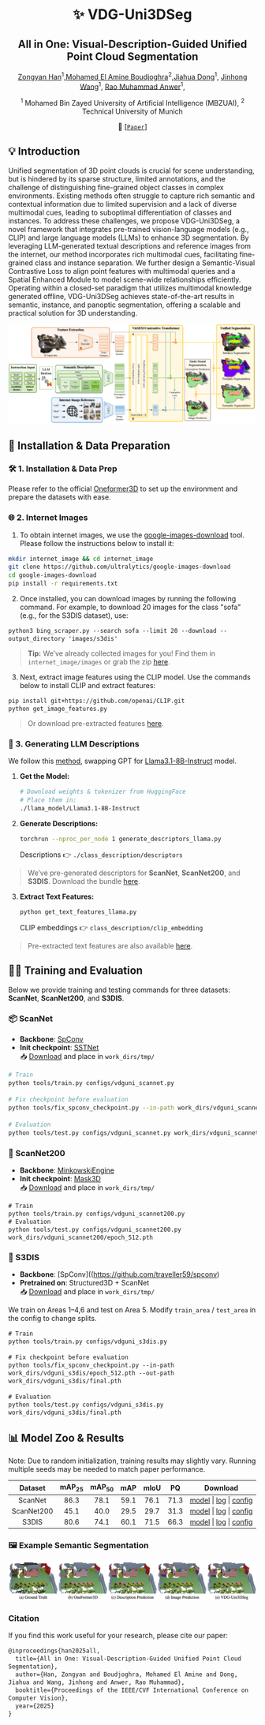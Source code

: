 
<div align="center">
<h1> ✨ VDG-Uni3DSeg </h1>
<h2>All in One: Visual-Description-Guided Unified Point Cloud Segmentation</h2>


[Zongyan Han](https://github.com/Hanzy1996)<sup>1</sup>,[Mohamed El Amine Boudjoghra](https://aminebdj.github.io)<sup>2</sup>,[Jiahua Dong](https://scholar.google.com/citations?user=xrXqa8AAAAAJ&hl=zh-CN)<sup>1</sup>, [Jinhong Wang](https://github.com/TommyIX)<sup>1</sup>, [Rao Muhammad Anwer](https://scholar.google.fi/citations?user=_KlvMVoAAAAJ&hl=en)<sup>1</sup>,

<sup>1</sup> Mohamed Bin Zayed University of Artificial Intelligence (MBZUAI), <sup>2</sup> Technical University of Munich

📄 [[`Paper`](https://arxiv.org/pdf/2507.05211)] 
</div>

## 💡 Introduction
Unified segmentation of 3D point clouds is crucial for scene understanding, but is hindered by its sparse structure, limited annotations, and the challenge of distinguishing fine-grained object classes in complex environments. Existing methods often struggle to capture rich semantic and contextual information due to limited supervision and a lack of diverse multimodal cues, leading to suboptimal differentiation of classes and instances.
To address these challenges, we propose VDG-Uni3DSeg, a novel framework that integrates pre-trained vision-language models (e.g., CLIP) and large language models (LLMs) to enhance 3D segmentation. By leveraging LLM-generated textual descriptions and reference images from the internet, our method incorporates rich multimodal cues, facilitating fine-grained class and instance separation.
We further design a Semantic-Visual Contrastive Loss to align point features with multimodal queries and a Spatial Enhanced Module to model scene-wide relationships efficiently. Operating within a closed-set paradigm that utilizes multimodal knowledge generated offline, VDG-Uni3DSeg achieves state-of-the-art results in semantic, instance, and panoptic segmentation, offering a scalable and practical solution for 3D understanding.

<p align="center">
  <img src="./images/framework.png" alt="Semantic predictions"/>
</p>

## 🚀 Installation & Data Preparation

### 🛠️ 1. Installation & Data Prep
Please refer to the official [Oneformer3D](https://github.com/filaPro/oneformer3d) to set up the environment and prepare the datasets with ease.


### 🌐 2. Internet Images

1. To obtain internet images, we use the [google-images-download](https://github.com/ultralytics/google-images-download) tool. Please follow the instructions below to install it:

```bash
mkdir internet_image && cd internet_image
git clone https://github.com/ultralytics/google-images-download
cd google-images-download
pip install -r requirements.txt
```

2. Once installed, you can download images by running the following command. For example, to download 20 images for the class "sofa" (e.g., for the S3DIS dataset), use:

```shell
python3 bing_scraper.py --search sofa --limit 20 --download --output_directory 'images/s3dis'
```

> **Tip:** We’ve already collected images for you! Find them in `internet_image/images` or grab the zip [here]().

3. Next, extract image features using the CLIP model. Use the commands below to install CLIP and extract features:

```shell
pip install git+https://github.com/openai/CLIP.git
python get_image_features.py
```
> Or download pre-extracted features [here]().


### 📝 3. Generating LLM Descriptions

We follow this [method](https://github.com/sachit-menon/classify_by_description_release), swapping GPT for [Llama3.1-8B-Instruct](https://huggingface.co/meta-llama/Llama-3.1-8B-Instruct) model.

1. **Get the Model:**
   ```bash
   # Download weights & tokenizer from HuggingFace
   # Place them in:
   ./llama_model/Llama3.1-8B-Instruct
   ```
2. **Generate Descriptions:**
   ```bash
   torchrun --nproc_per_node 1 generate_descriptors_llama.py
   ```
   Descriptions 👉 `./class_description/descriptors`

> We’ve pre-generated descriptors for **ScanNet**, **ScanNet200**, and **S3DIS**. Download the bundle [here]().

3. **Extract Text Features:**
   ```bash
   python get_text_features_llama.py
   ```
   CLIP embeddings 👉 `class_description/clip_embedding`

> Pre-extracted text features are also available [here]().


## 🏋️‍♂️ Training and Evaluation

Below we provide training and testing commands for three datasets: **ScanNet**, **ScanNet200**, and **S3DIS**. 

### 📦 ScanNet

- **Backbone**: [SpConv](https://github.com/traveller59/spconv)
- **Init checkpoint**: [SSTNet](https://github.com/Gorilla-Lab-SCUT/SSTNet)  
  📥 [Download](https://github.com/oneformer3d/oneformer3d/releases/download/v1.0/sstnet_scannet.pth) and place in `work_dirs/tmp/`

```bash
# Train
python tools/train.py configs/vdguni_scannet.py

# Fix checkpoint before evaluation
python tools/fix_spconv_checkpoint.py --in-path work_dirs/vdguni_scannet/epoch_512.pth --out-path work_dirs/vdguni_scannet/final.pth

# Evaluation
python tools/test.py configs/vdguni_scannet.py work_dirs/vdguni_scannet/final.pth
```


### 🧱 ScanNet200

- **Backbone**: [MinkowskiEngine](https://github.com/NVIDIA/MinkowskiEngine)
- **Init checkpoint**: [Mask3D](https://github.com/JonasSchult/Mask3D)  
  📥 [Download](https://github.com/oneformer3d/oneformer3d/releases/download/v1.0/mask3d_scannet200.pth) and place in `work_dirs/tmp/`

```shell
# Train
python tools/train.py configs/vdguni_scannet200.py
# Evaluation
python tools/test.py configs/vdguni_scannet200.py work_dirs/vdguni_scannet200/epoch_512.pth
```


### 🏫 S3DIS

- **Backbone**: [SpConv]((https://github.com/traveller59/spconv)
- **Pretrained on**: Structured3D + ScanNet  
  📥 [Download](https://github.com/oneformer3d/oneformer3d/releases/download/v1.0/instance-only-oneformer3d_1xb2_scannet-and-structured3d.pth) and place in `work_dirs/tmp/`

We train on Areas 1–4,6 and test on Area 5. Modify `train_area` / `test_area` in the config to change splits.

```shell
# Train
python tools/train.py configs/vdguni_s3dis.py

# Fix checkpoint before evaluation
python tools/fix_spconv_checkpoint.py --in-path work_dirs/vdguni_s3dis/epoch_512.pth --out-path work_dirs/vdguni_s3dis/final.pth

# Evaluation
python tools/test.py configs/vdguni_s3dis.py work_dirs/vdguni_s3dis/final.pth
```


## 📊 Model Zoo & Results

Note: Due to random initialization, training results may slightly vary. Running multiple seeds may be needed to match paper performance.

| Dataset | mAP<sub>25</sub> | mAP<sub>50</sub> | mAP | mIoU | PQ | Download |
|:-------:|:----------------:|:----------------:|:---:|:----:|:--:|:--------:|
| ScanNet | 86.3 | 78.1 | 59.1 | 76.1 | 71.3 | [model]() &#124; [log]() &#124; [config]() |
| ScanNet200 | 45.1 | 40.0 | 29.5 | 29.7 | 31.3 | [model]() &#124; [log]() &#124; [config]() |
| S3DIS | 80.6 | 74.1 | 60.1 | 71.5 | 66.3 | [model]() &#124; [log]() &#124; [config]() |

### 🖼️ Example Semantic Segmentation

<p align="center">
  <img src="./images/semantic.png" alt="Semantic predictions"/>
</p>


### Citation

If you find this work useful for your research, please cite our paper:

```
@inproceedings{han2025all,
  title={All in One: Visual-Description-Guided Unified Point Cloud Segmentation},
  author={Han, Zongyan and Boudjoghra, Mohamed El Amine and Dong, Jiahua and Wang, Jinhong and Anwer, Rao Muhammad},
  booktitle={Proceedings of the IEEE/CVF International Conference on Computer Vision},
  year={2025}
}
```
